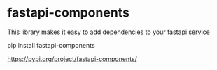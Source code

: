 # fastapi-components
This library makes it easy to add dependencies to your fastapi service

pip install fastapi-components

https://pypi.org/project/fastapi-components/
